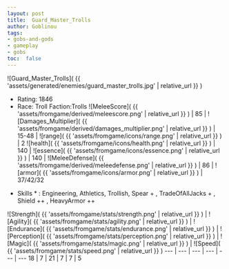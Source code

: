 ```yaml
---
layout: post
title:  Guard_Master_Trolls
author: Goblinou
tags:
- gobs-and-gods
- gameplay
- gobs
toc:  false
---
```


![Guard_Master_Trolls]( {{ 'assets/generated/enemies/guard_master_trolls.jpg' | relative_url }} )
- Rating: 1846
- Race: Troll  Faction:Trolls
![MeleeScore]( {{ 'assets/fromgame/derived/meleescore.png' | relative_url }} ) | 85 | ![Damages_Multiplier]( {{ 'assets/fromgame/derived/damages_multiplier.png' | relative_url }} ) | 15-48 | ![range]( {{ 'assets/fromgame/icons/range.png' | relative_url }} ) | 2
![health]( {{ 'assets/fromgame/icons/health.png' | relative_url }} ) | 140 | ![essence]( {{ 'assets/fromgame/icons/essence.png' | relative_url }} ) | 140 | ![MeleeDefense]( {{ 'assets/fromgame/derived/meleedefense.png' | relative_url }} ) | 86 | ![armor]( {{ 'assets/fromgame/icons/armor.png' | relative_url }} ) | 37/42/32
* Skills * : Engineering, Athletics, Trollish, Spear + , TradeOfAllJacks + , Shield ++ , HeavyArmor ++ 

![Strength]( {{ 'assets/fromgame/stats/strength.png' | relative_url }} ) | ![Agility]( {{ 'assets/fromgame/stats/agility.png' | relative_url }} ) | ![Endurance]( {{ 'assets/fromgame/stats/endurance.png' | relative_url }} ) | ![Perception]( {{ 'assets/fromgame/stats/perception.png' | relative_url }} ) | ![Magic]( {{ 'assets/fromgame/stats/magic.png' | relative_url }} ) | ![Speed]( {{ 'assets/fromgame/stats/speed.png' | relative_url }} )
--- | --- | --- | --- | --- | ---
18 | 7 | 21 | 7 | 7 | 5
